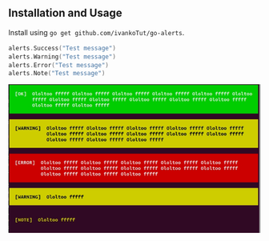 ## Installation and Usage

Install using `go get github.com/ivankoTut/go-alerts`.

```go
alerts.Success("Test message")
alerts.Warning("Test message")
alerts.Error("Test message")
alerts.Note("Test message")
```

![alt text](https://github.com/ivankoTut/go-alerts/blob/main/1651582978036.jpg?raw=true)

